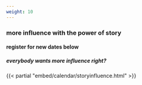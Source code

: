 ```yaml
---
weight: 10
---
```


### more influence with the power of story

#### register for new dates below

##### everybody wants more influence right?

{{< partial "embed/calendar/storyinfluence.html" >}}
